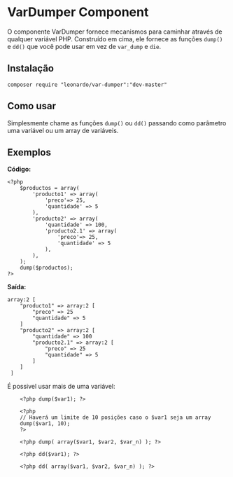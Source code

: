 VarDumper Component
================================

O componente VarDumper fornece mecanismos para caminhar através de qualquer
variável PHP. Construído em cima, ele fornece as funções `dump()` e `dd()` que você
pode usar em vez de `var_dump` e `die`.

Instalação
------------

    composer require "leonardo/var-dumper":"dev-master"

Como usar
-----------

Simplesmente chame as funções `dump()` ou `dd()` passando como parâmetro uma variável ou um array de variáveis. 


Exemplos
-----------

<p>

__Código:__
    
    <?php
        $productos = array(
            'producto1' => array(
                'preco'=> 25,
                'quantidade' => 5
            ),
            'producto2' => array(
                'quantidade' => 100,
                'producto2.1' => array(
                    'preco'=> 25,
                    'quantidade' => 5
                ),
            ),
        );
        dump($productos);
    ?>
    
</p>
<p>
    
__Saída:__
    
    array:2 [
        "producto1" => array:2 [
            "preco" => 25
            "quantidade" => 5
        ]
        "producto2" => array:2 [
            "quantidade" => 100
            "producto2.1" => array:2 [
                "preco" => 25
                "quantidade" => 5
            ]
        ]
     ]
     
</p>

<p>É possivel usar mais de uma variável:</p>
        
        <?php dump($var1); ?>
        
        <?php 
        // Haverá um limite de 10 posições caso o $var1 seja um array
        dump($var1, 10); 
        ?>
        
        <?php dump( array($var1, $var2, $var_n) ); ?>
        
        <?php dd($var1); ?>
        
        <?php dd( array($var1, $var2, $var_n) ); ?>

